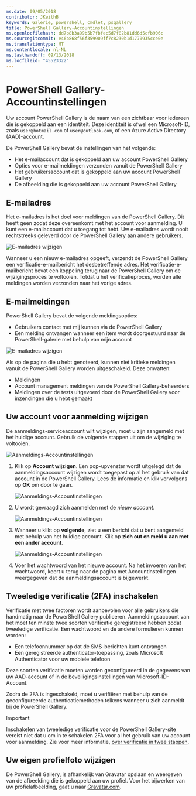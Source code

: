 ```yaml
---
ms.date: 09/05/2018
contributor: JKeithB
keywords: Galerie, powershell, cmdlet, psgallery
title: PowerShell Gallery-Accountinstellingen
ms.openlocfilehash: dd7b8b3a99b5b7fbfec5d7f82b81dd6d5cfb906c
ms.sourcegitcommit: e46b868f56f359909ff7c8230b1d1770935cce0e
ms.translationtype: MT
ms.contentlocale: nl-NL
ms.lasthandoff: 09/13/2018
ms.locfileid: "45523322"
---
```

# <a name="powershell-gallery-account-settings"></a>PowerShell Gallery-Accountinstellingen

Uw account PowerShell Gallery is de naam van een zichtbaar voor iedereen die is gekoppeld aan een identiteit. Deze identiteit is ofwel een Microsoft-ID, zoals `user@hotmail.com` of `user@outlook.com`, of een Azure Active Directory (AAD)-account.

De PowerShell Gallery bevat de instellingen van het volgende:

- Het e-mailaccount dat is gekoppeld aan uw account PowerShell Gallery
- Opties voor e-mailmeldingen verzonden vanuit de PowerShell Gallery
- Het gebruikersaccount dat is gekoppeld aan uw account PowerShell Gallery
- De afbeelding die is gekoppeld aan uw account PowerShell Gallery

## <a name="email-address"></a>E-mailadres

Het e-mailadres is het doel voor meldingen van de PowerShell Gallery. Dit heeft geen zodat deze overeenkomt met het account voor aanmelding. U kunt een e-mailaccount dat u toegang tot hebt. Uw e-mailadres wordt nooit rechtstreeks geleverd door de PowerShell Gallery aan andere gebruikers.

![E-mailadres wijzigen](../../Images/PSGallery_AcccountEmailAddress.png)

Wanneer u een nieuw e-mailadres opgeeft, verzendt de PowerShell Gallery een verificatie-e-mailbericht het desbetreffende adres. Het verificatie-e-mailbericht bevat een koppeling terug naar de PowerShell Gallery om de wijzigingsproces te voltooien. Totdat u het verificatieproces, worden alle meldingen worden verzonden naar het vorige adres.

## <a name="email-notifications"></a>E-mailmeldingen

PowerShell Gallery bevat de volgende meldingsopties:

- Gebruikers contact met mij kunnen via de PowerShell Gallery
- Een melding ontvangen wanneer een item wordt doorgestuurd naar de PowerShell-galerie met behulp van mijn account

![E-mailadres wijzigen](../../Images/PSGallery_AccountEmailOptions.png)

Als op de pagina die u hebt genoteerd, kunnen niet kritieke meldingen vanuit de PowerShell Gallery worden uitgeschakeld.
Deze omvatten:

- Meldingen
- Account management meldingen van de PowerShell Gallery-beheerders
- Meldingen over de tests uitgevoerd door de PowerShell Gallery voor inzendingen die u hebt gemaakt

## <a name="change-your-login-account"></a>Uw account voor aanmelding wijzigen

De aanmeldings-serviceaccount wilt wijzigen, moet u zijn aangemeld met het huidige account. Gebruik de volgende stappen uit om de wijziging te voltooien.

![Aanmeldings-Accountinstellingen](../../Images/PSGallery_LoginAccountSettings.png)

1. Klik op **Account wijzigen**. Een pop-upvenster wordt uitgelegd dat de aanmeldingsaccount wijzigen wordt toegepast op al het gebruik van dat account in de PowerShell Gallery. Lees de informatie en klik vervolgens op **OK** om door te gaan.

   ![Aanmeldings-Accountinstellingen](../../Images/PSGallery_LoginAccountChange-1.png)

2. U wordt gevraagd zich aanmelden met de _nieuw account_.

   ![Aanmeldings-Accountinstellingen](../../Images/PSGallery_LoginAccountChange-2.png)

3. Wanneer u klikt op **volgende**, ziet u een bericht dat u bent aangemeld met behulp van het huidige account.
   Klik op **zich out en meld u aan met een ander account**.

   ![Aanmeldings-Accountinstellingen](../../Images/PSGallery_LoginAccountChange-3.png)

4. Voer het wachtwoord van het nieuwe account. Na het invoeren van het wachtwoord, keert u terug naar de pagina met Accountinstellingen weergegeven dat de aanmeldingsaccount is bijgewerkt.


## <a name="enable-two-factor-authentication-2fa"></a>Tweeledige verificatie (2FA) inschakelen

Verificatie met twee factoren wordt aanbevolen voor alle gebruikers die handmatig naar de PowerShell Gallery publiceren. Aanmeldingsaccount van het moet ten minste twee soorten verificatie geregistreerd hebben zodat tweeledige verificatie. Een wachtwoord en de andere formulieren kunnen worden:

- Een telefoonnummer op dat de SMS-berichten kunt ontvangen
- Een geregistreerde authenticator-toepassing, zoals Microsoft Authenticator voor uw mobiele telefoon

Deze soorten verificatie moeten worden geconfigureerd in de gegevens van uw AAD-account of in de beveiligingsinstellingen van Microsoft-ID-Account.

Zodra de 2FA is ingeschakeld, moet u verifiëren met behulp van de geconfigureerde authenticatiemethoden telkens wanneer u zich aanmeldt bij de PowerShell Gallery.

> [!IMPORTANT]
> Inschakelen van tweeledige verificatie voor de PowerShell Gallery-site vereist niet dat u om in te schakelen 2FA voor al het gebruik van uw account voor aanmelding. Zie voor meer informatie, [over verificatie in twee stappen](https://support.microsoft.com/help/12408/microsoft-account-about-two-step-verification).

## <a name="change-your-profile-picture"></a>Uw eigen profielfoto wijzigen

De PowerShell Gallery, is afhankelijk van Gravatar opslaan en weergeven van de afbeelding die is gekoppeld aan uw profiel. Voor het bijwerken van uw profielafbeelding, gaat u naar [Gravatar.com](http://www.gravatar.com/).
